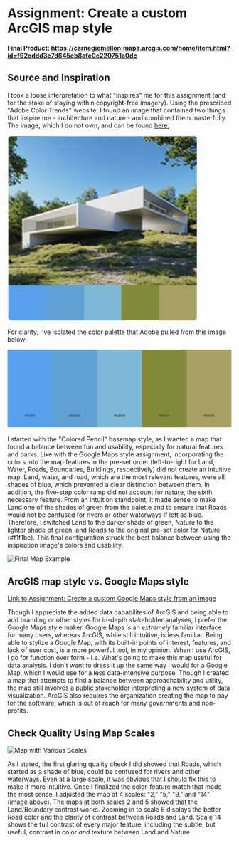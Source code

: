 # Assignment: Create a custom ArcGIS map style

**Final Product: https://carnegiemellon.maps.arcgis.com/home/item.html?id=f92eddd3e7d645eb8afe0c220751a0dc**

## Source and Inspiration

I took a loose interpretation to what "inspires" me for this assignment (and for the stake of staying within copyright-free imagery). Using the prescribed "Adobe Color Trends" website, I found an image that contained two things that inspire me - architecture and nature - and combined them masterfully. The image, which I do not own, and can be found [here.](https://www.behance.net/gallery/90619697/House-in-Rio-de-Janeiro?tracking_source=curated_galleries_list)

![Image of House in Nature](assignment2inspiration.png)

For clarity, I've isolated the color palette that Adobe pulled from this image below:

![House Color Palette](assignment2palette.png)

I started with the "Colored Pencil" basemap style, as I wanted a map that found a balance between fun and usability, especially for natural features and parks. Like with the Google Maps style assignment, incorporating the colors into the map features in the pre-set order (left-to-right for Land, Water, Roads, Boundaries, Buildings, respectively) did not create an intuitive map. Land, water, and road, which are the most relevant features, were all shades of blue, which prevented a clear distinction between them. In addition, the five-step color ramp did not account for nature, the sixth necessary feature. From an intuition standpoint, it made sense to make Land one of the shades of green from the palette and to ensure that Roads would not be confused for rivers or other waterways if left as blue. Therefore, I switched Land to the darker shade of green, Nature to the lighter shade of green, and Roads to the original pre-set color for Nature (#f1f1bc). This final configuration struck the best balance between using the inspiration image's colors and usability.

![Final Map Example](assignment2examplemap.png)


## ArcGIS map style vs. Google Maps style

[Link to Assignment: Create a custom Google Maps style from an image](https://iansnyder5.github.io/gis-portfolio/google_map_style_philly.html)

Though I appreciate the added data capabilites of ArcGIS and being able to add branding or other styles for in-depth stakeholder analyses, I prefer the Google Maps style maker. Google Maps is an *extremely* familiar interface for many users, whereas ArcGIS, while still intuitive, is less familiar. Being able to stylize a Google Map, with its built-in points of interest, features, and lack of user cost, is a more powerful tool, in my opinion. When I use ArcGIS, I go for function over form - i.e. What's going to make this map useful for data analysis. I don't want to dress it up the same way I would for a Google Map, which I would use for a less data-intensive purpose. Though I created a map that attempts to find a balance between approachability and utility, the map still involves a public stakeholder interpreting a new system of data visualization. ArcGIS also requires the organization creating the map to pay for the software, which is out of reach for many governments and non-profits.

## Check Quality Using Map Scales

![Map with Various Scales](assignment2mapstyle.png)

As I stated, the first glaring quality check I did showed that Roads, which started as a shade of blue, could be confused for rivers and other waterways. Even at a large scale, it was obvious that I should fix this to make it more intuitive. Once I finalized the color-feature match that made the most sense, I adjusted the map at 4 scales: "2," "5," "9," and "14" (image above). The maps at both scales 2 and 5 showed that the Land/Boundary contrast works. Zooming in to scale 6 displays the better Road color and the clarity of contrast between Roads and Land. Scale 14 shows the full contrast of every major feature, including the subtle, but useful, contrast in color *and* texture between Land and Nature.
